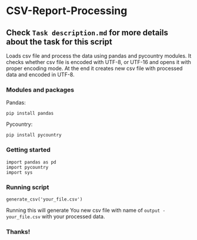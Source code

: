 # CSV-Report-Processing
## Check `Task description.md` for more details about the task for this script

Loads csv file and process the data using pandas and pycountry modules. It checks whether csv file is encoded with UTF-8, or UTF-16 and opens it with proper encoding mode. At the end it creates new csv file with processed data and encoded in UTF-8.

### Modules and packages

Pandas:
```
pip install pandas
```
Pycountry:
```
pip install pycountry
```
### Getting started
```
import pandas as pd
import pycountry
import sys
```
### Running script
```
generate_csv('your_file.csv')
```
Running this will generate You new csv file with name of `output - your_file.csv` with your processed data.

### Thanks!
